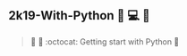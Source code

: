 ## 2k19-With-Python :book: :computer: :book:

>:santa:
 :book:
> :octocat: Getting start with Python :full_moon_with_face:
>
